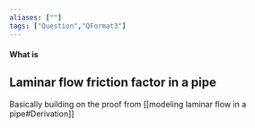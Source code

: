 ```yaml
---
aliases: [""]
tags: ["Question","QFormat3"]
---
```


#### What is
## Laminar flow friction factor in a pipe
Basically building on the proof from [[modeling laminar flow in a pipe#Derivation]]

